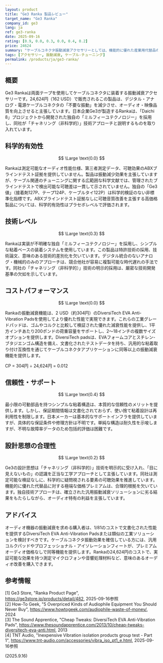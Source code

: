 ```yaml
---
layout: product
title: "Ge3 Ranka 製品レビュー"
target_name: "Ge3 Ranka"
company_id: ge3
lang: ja
ref: ge3-ranka
date: 2025-09-16
rating: [0.9, 0.0, 0.3, 0.0, 0.4, 0.2]
price: 24624
summary: "ケーブルコネクタ振動減衰アクセサリーとしては、機能的に優れた産業用代替品の約80倍の価格設定で、可聴効果の科学的検証が欠如している高価格製品"
tags: [アクセサリー, 振動減衰, ケーブル-チューニング]
permalink: /products/ja/ge3-ranka/
---
```


## 概要

Ge3 Rankaは両面テープを使用してケーブルコネクタに装着する振動減衰アクセサリーです。24,624円（162 USD）で販売されるこの製品は、デジタル・アナログ・電源ケーブルコネクタの「不要な振動」を減少させ、オーディオ・映像品質を向上させると主張しています。日本企業Ge3が製造するRankaは、「Daichi 8」プロジェクトから開発された独自の「ミルフィーユテクノロジー」を採用し、同社が「チャネリング（非科学的）」技術アプローチと説明するものを取り入れています。

## 科学的有効性

$$ \Large \text{0.0} $$

Rankaは測定可能なオーディオ性能仕様、第三者測定データ、可聴効果のABXブラインドテスト証拠を提供していません。製品は振動減少効果を主張していますが、ケーブル関連のチューニングに関する広範囲な科学文献では、管理されたブラインドテストで検出可能な可聴差は一貫して示されていません。独自の「Ge3値」（接着剤127P、テープ124P、ケーブルタイ122P）は科学的検証のない非標準化指標です。ABXブラインドテスト証拠なしに可聴音質改善を主張する高価格製品については、科学的有効性はプラセボレベルで評価されます。

## 技術レベル

$$ \Large \text{0.3} $$

Rankaは実装が不明確な独自「ミルフィーユテクノロジー」を採用し、シンプルな粘着ベースの装着システムを使用しています。この製品は特許技術の採用、技術論文、意味のある技術的差別化を欠いています。デジタル統合のないアナログ・機械的のみのアプローチは、競合他社が容易に複製可能な時代遅れの手法です。同社の「チャネリング（非科学的）」技術の明示的採用は、厳密な技術開発基準の欠如を示しています。

## コストパフォーマンス

$$ \Large \text{0.0} $$

Rankaの振動減衰機能は、2 USD（約304円）のDiversiTech EVA Anti-Vibration Padsを使用してより優れた性能で実現できます。これらの工業グレードパッドは、ゴムやコルクと比較して検証された優れた減衰性能を提供し、1平方インチあたり200ポンドの荷重容量をサポートし、2〜18インチの複数サイズオプションを提供します。DiversiTech padsは、EVAフォームコアとスチレン-ブタジエンゴム構造を備え、文書化されたテストデータを持ち、汎用的な粘着取り付け互換性を通じてケーブルコネクタアプリケーションに同等以上の振動減衰機能を提供します。

CP = 304円 ÷ 24,624円 = 0.012

## 信頼性・サポート

$$ \Large \text{0.4} $$

最小限の可動部品を持つシンプルな粘着構造は、本質的な信頼性のメリットを提供します。しかし、保証期間情報は文書化されておらず、使い捨て粘着設計は再利用性を制限します。日本メーカーは基本的なサポートインフラを提供していますが、具体的な保証条件や修理方針は不明です。単純な構造は耐久性を示唆しますが、不明な故障率データのため包括的評価は困難です。

## 設計思想の合理性

$$ \Large \text{0.2} $$

Ge3の設計思想は「チャネリング（非科学的）」技術を明示的に受け入れ、「目に見えないもの」の認識を正当な工学アプローチとして主張しています。同社は測定可能な検証なしに、科学的に疑問視される要素の可聴効果を推進しています。機能的に優れた代替品に対する極端な価格プレミアムは、合理的根拠を欠いています。独自技術アプローチは、確立された汎用振動減衰ソリューションに劣る結果をもたらしながら、オーディオ特有の利益を主張しています。

## アドバイス

オーディオ機器の振動減衰を求める購入者は、1/81のコストで文書化された性能を提供するDiversiTech EVA Anti-Vibration Padsまたは類似の工業ソリューションを検討すべきです。ケーブルコネクタ振動効果を確信している方には、汎用コルクパッドやプロフェッショナル・アイソレーションフィートが、プレミアムオーディオ価格なしで同等機能を提供します。Rankaの24,624円のコストで、実証可能な効果を持つ測定マイクロフォンや音響処理材料など、意味のあるオーディオ改善を購入できます。

## 参考情報

[1] Ge3 Store, "Ranka Product Page", https://ge3store.jp/products/detail/482, 2025-09-16参照  
[2] How-To Geek, "5 Overpriced Kinds of Audiophile Equipment You Should Never Buy", https://www.howtogeek.com/audiophile-waste-of-money/, 2024  
[3] The Sound Apprentice, "Cheap Tweaks: DiversiTech EVA Anti-Vibration Pads", https://www.thesoundapprentice.com/2013/10/cheap-tweaks-diversitech-eva-anti.html, 2013  
[4] TNT Audio, "Inexpensive Vibration isolation products group test - Part 1", https://www.tnt-audio.com/accessories/vibra_iso_pt1_e.html, 2025-09-16参照

(2025.9.16)